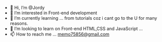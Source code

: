 - 👋 Hi, I’m @Jordy
- 👀 I’m interested in Front-end development
- 🌱 I’m currently learning ... from tutorials coz i cant go to the U for many reasons.
- 💞️ I’m looking to learn on Front-end HTML,CSS and JavaScript ...
- 📫 How to reach me ... memo75856@gmail.com

<!---
kirausagui/kirausagui is a ✨ special ✨ repository because its `README.md` (this file) appears on your GitHub profile.
You can click the Preview link to take a look at your changes.
--->
